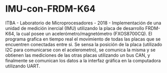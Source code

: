 # IMU-con-FRDM-K64
ITBA - Laboratorio de Microprocesadores - 2018 - Implementación de una unidad de medición inercial (IMU) utilizando la placa de desarrollo FRDM-K64, la cual posee un acelerómetro/magnetómetro (FXOS8700CQ). El programa grafica en tiempo real el movimiento de todas las placas que se encuentren conectadas entre si.  Se sensa la posición de la placa (utilizado I2C para comunicarse con el acelerometro), se comunica la misma y se obtienen las mediciones de las otras placas utilizando un bus CAN, y finalmente se comunican los datos a la interfaz gráfica en la computadora utilizando UART.
